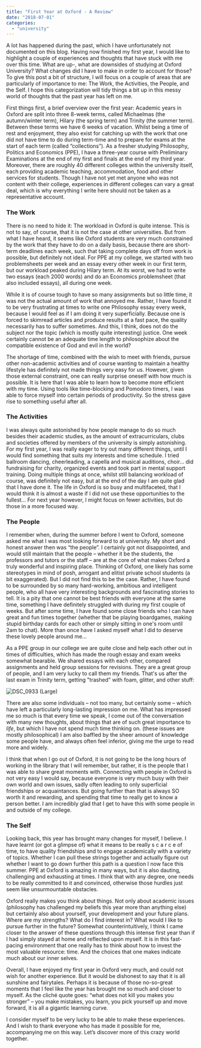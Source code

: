 ```yaml
---
title: "First Year at Oxford - A Review"
date: "2018-07-01"
categories: 
  - "university"
---
```


A lot has happened during the past, which I have unfortunately not documented on this blog. Having now finished my first year, I would like to highlight a couple of experiences and thoughts that have stuck with me over this time. What are up-, what are downsides of studying at Oxford University? What changes did I have to make in order to account for those? To give this post a bit of structure, I will focus on a couple of areas that are particularly of importance to me: The Work, the Activities, the People, and the Self. I hope this categorization will tidy things a bit up in this messy world of thoughts that the past year has left on me.

First things first, a brief overview over the first year: Academic years in Oxford are split into three 8-week terms, called Michaelmas (the autumn/winter term), Hilary (the spring term) and Trinity (the summer term). Between these terms we have 6 weeks of vacation. Whilst being a time of rest and enjoyment, they also exist for catching up with the work that one did not have time to do during term-time and to prepare for exams at the start of each term (called “collections”). As a fresher studying Philosophy, Politics and Economics (PPE), I have a three-year course with Preliminary Examinations at the end of my first and finals at the end of my third year. Moreover, there are roughly 40 different colleges within the university itself, each providing academic teaching, accommodation, food and other services for students. Though I have not yet met anyone who was not content with their college, experiences in different colleges can vary a great deal, which is why everything I write here should not be taken as a representative account.

### The Work

There is no need to hide it: The workload in Oxford is quite intense. This is not to say, of course, that it is not the case at other universities. But from what I have heard, it seems like Oxford students are very much constrained by the work that they have to do on a daily basis, because there are short-term deadlines each week, such that taking complete days off from work is possible, but definitely not ideal. For PPE at my college, we started with two problemsheets per week and an essay every other week in our first term, but our workload peaked during Hilary term. At its worst, we had to write two essays (each 2000 words) and do an Economics problemsheet (that also included essays), all during one week.

While it is of course tough to have so many assignments but so little time, it was not the actual amount of work that annoyed me. Rather, I have found it to be very frustrating at times to write one Philosophy essay every week, because I would feel as if I am doing it very superficially. Because one is forced to skimread articles and produce results at a fast pace, the quality necessarily has to suffer sometimes. And this, I think, does not do the subject nor the topic (which is mostly quite interesting) justice. One week certainly cannot be an adequate time length to philosophize about the compatible existence of God and evil in the world?

The shortage of time, combined with the wish to meet with friends, pursue other non-academic activities and of course wanting to maintain a healthy lifestyle has definitely not made things very easy for us. However, given those external constraint, one can really surprise oneself with how much is possible. It is here that I was able to learn how to become more efficient with my time. Using tools like time-blocking and Pomodoro timers, I was able to force myself into certain periods of productivity. So the stress gave rise to something useful after all.

### The Activities

I was always quite astonished by how people manage to do so much besides their academic studies, as the amount of extracurriculars, clubs and societies offered by members of the university is simply astonishing. For my first year, I was really eager to try out many different things, until I would find something that suits my interests and time schedule. I tried ballroom dancing, cheerleading, a capella and musical auditions, choir… did fundraising for charity, organized events and took part in mental support training. Doing multiple things at once, whilst still balancing workload of course, was definitely not easy, but at the end of the day I am quite glad that I have done it. The life in Oxford is so busy and multifaceted, that I would think it is almost a waste if I did not use these opportunities to the fullest… For next year however, I might focus on fewer activities, but do those in a more focused way.

### The People

I remember when, during the summer before I went to Oxford, someone asked me what I was most looking forward to at university. My short and honest answer then was “the people”. I certainly got not disappointed, and would still maintain that the people – whether it be the students, the professors and tutors or the staff – are at the core of what makes Oxford a truly wonderful and inspiring place. Thinking of Oxford, one likely has some stereotypes in mind of posh, arrogant and elitist private school students (a bit exaggerated). But I did not find this to be the case. Rather, I have found to be surrounded by so many hard-working, ambitious and intelligent people, who all have very interesting backgrounds and fascinating stories to tell. It is a pity that one cannot be best friends with everyone at the same time, something I have definitely struggled with during my first couple of weeks. But after some time, I have found some close friends who I can have great and fun times together (whether that be playing boardgames, making stupid birthday cards for each other or simply sitting in one's room until 2am to chat). More than once have I asked myself what I did to deserve these lovely people around me...

As a PPE group in our college we are quite close and help each other out in times of difficulties, which has made the rough essay and exam weeks somewhat bearable. We shared essays with each other, compared assignments and held group sessions for revisions. They are a great group of people, and I am very lucky to call them my friends. That's us after the last exam in Trinity term, getting "trashed" with foam, glitter, and other stuff:

![DSC_0933 (Large)](images/dsc_0933-large.jpg)

There are also some individuals – not too many, but certainly some – which have left a particularly long-lasting impression on me. What has impressed me so much is that every time we speak, I come out of the conversation with many new thoughts, about things that are of such great importance to _life_, but which I have not spend much time thinking on. (these issues are mostly philosophical) I am also baffled by the sheer amount of knowledge some people have, and always often feel inferior, giving me the urge to read more and widely.

I think that when I go out of Oxford, it is not going to be the long hours of working in the library that I will remember, but rather, it is the people that I was able to share great moments with. Connecting with people in Oxford is not very easy I would say, because everyone is very much busy with their own world and own issues, sadly often leading to only superficial friendships or acquaintances. But going further than that is always SO worth it and rewarding, and spending that time to really get to know a person better. I am incredibly glad that I get to have this with some people in and outside of my college.

### The Self

Looking back, this year has brought many changes for myself, I believe. I have learnt (or got a glimpse of) what it means to be really s c a r c e of time, to have quality friendships and to engage academically with a variety of topics. Whether I can pull these strings together and actually figure out whether I want to go down further this path is a question I now face this summer. PPE at Oxford is amazing in many ways, but it is also dauting, challenging and exhausting at times. I think that with any degree, one needs to be really committed to it and convinced, otherwise those hurdles just seem like unsurmountable obstacles.

Oxford really makes you think about things. Not only about academic issues (philosophy has challenged my beliefs this year more than anything else) but certainly also about yourself, your development and your future plans. Where are my strengths? What do I find interest in? What would I like to pursue further in the future? Somewhat counterintuitively, I think I came closer to the answer of these questions through this intense first year than if I had simply stayed at home and reflected upon myself. It is in this fast-pacing environment that one really has to think about how to invest the most valuable resource: time. And the choices that one makes indicate much about our inner selves.

Overall, I have enjoyed my first year in Oxford very much, and could not wish for another experience. But it would be dishonest to say that it is all sunshine and fairytales. Perhaps it is because of those no-so-great moments that I feel like the year has brought me so much and closer to myself. As the cliché quote goes: “what does not kill you makes you stronger” – you make mistakes, you learn, you pick yourself up and move forward, it is all a gigantic learning curve.

I consider myself to be very lucky to be able to make these experiences. And I wish to thank everyone who has made it possible for me, accompanying me on this way. Let’s discover more of this crazy world together.
